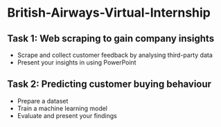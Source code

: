 # British-Airways-Virtual-Internship

## Task 1: Web scraping to gain company insights
- Scrape and collect customer feedback by analysing third-party data
- Present your insights in using PowerPoint

## Task 2: Predicting customer buying behaviour
- Prepare a dataset
- Train a machine learning model
- Evaluate and present your findings
